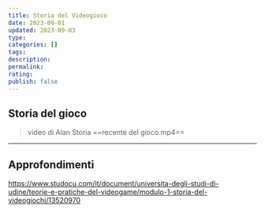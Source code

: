 ```yaml
---
title: Storia del Videogioco
date: 2023-09-01
updated: 2023-09-03
type: 
categories: []
tags:
description: 
permalink: 
rating: 
publish: false
---
```


## Storia del gioco

> video di Alan Storia ==recente del gioco.mp4==



---
## Approfondimenti
https://www.studocu.com/it/document/universita-degli-studi-di-udine/teorie-e-pratiche-del-videogame/modulo-1-storia-del-videogiochi/13520970


